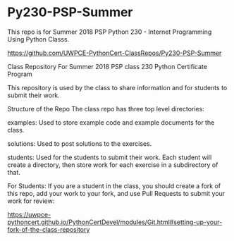 # Py230-PSP-Summer
This repo is for Summer 2018 PSP Python 230 - Internet Programming Using Python Classs. 

https://github.com/UWPCE-PythonCert-ClassRepos/Py230-PSP-Summer

Class Repository For Summer 2018 PSP class 230 Python Certificate Program

This repository is used by the class to share information and for students to submit their work.

Structure of the Repo The class repo has three top level directories:

examples: Used to store example code and example documents for the class.

solutions: Used to post solutions to the exercises.

students: Used for the students to submit their work. Each student will create a directory, then store work for each exercise in a subdirectory of that.

For Students: If you are a student in the class, you should create a fork of this repo, add your work to your fork, and use Pull Requests to submit your work for review:

https://uwpce-pythoncert.github.io/PythonCertDevel/modules/Git.html#setting-up-your-fork-of-the-class-repository
